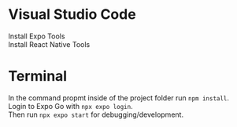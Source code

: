 # Visual Studio Code
Install Expo Tools  
Install React Native Tools

# Terminal
In the command propmt inside of the project folder run ```npm install```.  
Login to Expo Go with ```npx expo login```.  
Then run ```npx expo start``` for debugging/development.  
